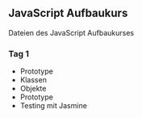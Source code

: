 ## JavaScript Aufbaukurs

Dateien des JavaScript Aufbaukurses

### Tag 1

- Prototype
- Klassen
- Objekte
- Prototype
- Testing mit Jasmine